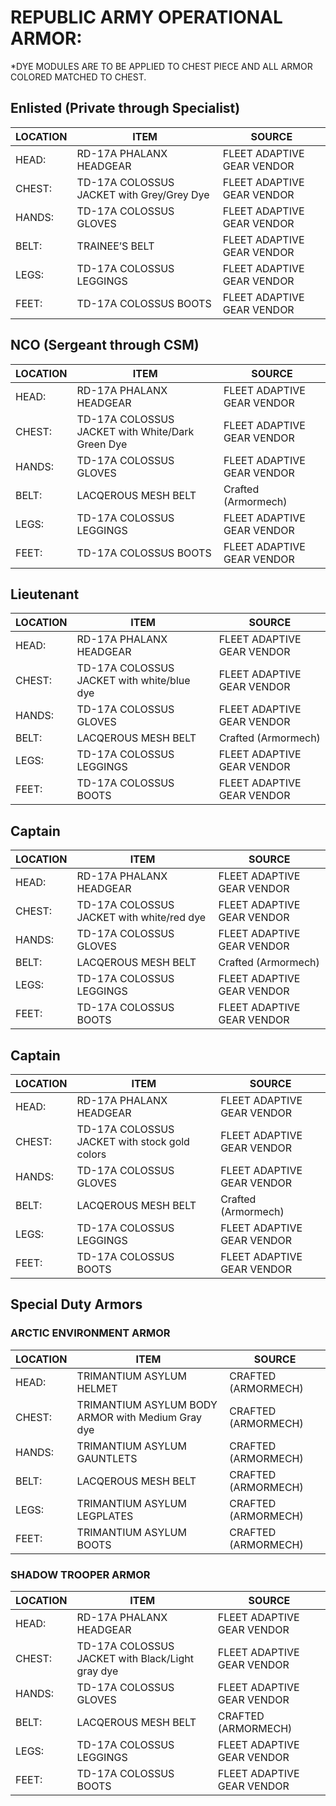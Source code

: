 # REPUBLIC ARMY OPERATIONAL ARMOR:

*DYE MODULES ARE TO BE APPLIED TO CHEST PIECE AND ALL ARMOR COLORED MATCHED TO CHEST.

## Enlisted (Private through Specialist)

| LOCATION | ITEM | SOURCE |
| -------- | ---- | ------ |
| HEAD:        | RD-17A PHALANX HEADGEAR | FLEET ADAPTIVE GEAR VENDOR |
| CHEST:       | TD-17A COLOSSUS JACKET with Grey/Grey Dye | FLEET ADAPTIVE GEAR VENDOR |
| HANDS:      | TD-17A COLOSSUS GLOVES | FLEET ADAPTIVE GEAR VENDOR |
| BELT:          | TRAINEE’S BELT | FLEET ADAPTIVE GEAR VENDOR |
| LEGS:      | TD-17A COLOSSUS LEGGINGS | FLEET ADAPTIVE GEAR VENDOR |
| FEET:        | TD-17A COLOSSUS BOOTS | FLEET ADAPTIVE GEAR VENDOR |

## NCO (Sergeant through CSM)

| LOCATION | ITEM | SOURCE |
| -------- | ---- | ------ |
| HEAD:        | RD-17A PHALANX HEADGEAR | FLEET ADAPTIVE GEAR VENDOR |
| CHEST:       | TD-17A COLOSSUS JACKET with White/Dark Green Dye | FLEET ADAPTIVE GEAR VENDOR |
| HANDS:      | TD-17A COLOSSUS GLOVES | FLEET ADAPTIVE GEAR VENDOR |
| BELT:          | LACQEROUS MESH BELT | Crafted (Armormech) |
| LEGS:      | TD-17A COLOSSUS LEGGINGS | FLEET ADAPTIVE GEAR VENDOR |
| FEET:        | TD-17A COLOSSUS BOOTS | FLEET ADAPTIVE GEAR VENDOR |

## Lieutenant

| LOCATION | ITEM | SOURCE |
| -------- | ---- | ------ |
| HEAD:        | RD-17A PHALANX HEADGEAR | FLEET ADAPTIVE GEAR VENDOR |
| CHEST:       | TD-17A COLOSSUS JACKET with white/blue dye | FLEET ADAPTIVE GEAR VENDOR |
| HANDS:      | TD-17A COLOSSUS GLOVES | FLEET ADAPTIVE GEAR VENDOR |
| BELT:          | LACQEROUS MESH BELT | Crafted (Armormech) |
| LEGS:      | TD-17A COLOSSUS LEGGINGS | FLEET ADAPTIVE GEAR VENDOR |
| FEET:        | TD-17A COLOSSUS BOOTS | FLEET ADAPTIVE GEAR VENDOR |

## Captain

| LOCATION | ITEM | SOURCE |
| -------- | ---- | ------ |
| HEAD:        | RD-17A PHALANX HEADGEAR | FLEET ADAPTIVE GEAR VENDOR |
| CHEST:       | TD-17A COLOSSUS JACKET with white/red dye | FLEET ADAPTIVE GEAR VENDOR |
| HANDS:      | TD-17A COLOSSUS GLOVES | FLEET ADAPTIVE GEAR VENDOR |
| BELT:          | LACQEROUS MESH BELT | Crafted (Armormech) |
| LEGS:      | TD-17A COLOSSUS LEGGINGS | FLEET ADAPTIVE GEAR VENDOR |
| FEET:        | TD-17A COLOSSUS BOOTS | FLEET ADAPTIVE GEAR VENDOR |

## Captain

| LOCATION | ITEM | SOURCE |
| -------- | ---- | ------ |
| HEAD:        | RD-17A PHALANX HEADGEAR | FLEET ADAPTIVE GEAR VENDOR |
| CHEST:       | TD-17A COLOSSUS JACKET with stock gold colors | FLEET ADAPTIVE GEAR VENDOR |
| HANDS:      | TD-17A COLOSSUS GLOVES | FLEET ADAPTIVE GEAR VENDOR |
| BELT:          | LACQEROUS MESH BELT | Crafted (Armormech) |
| LEGS:      | TD-17A COLOSSUS LEGGINGS | FLEET ADAPTIVE GEAR VENDOR |
| FEET:        | TD-17A COLOSSUS BOOTS | FLEET ADAPTIVE GEAR VENDOR |

## Special Duty Armors

### ARCTIC ENVIRONMENT ARMOR

| LOCATION | ITEM | SOURCE |
| -------- | ---- | ------ |
| HEAD: | TRIMANTIUM ASYLUM HELMET | CRAFTED (ARMORMECH) |
| CHEST: | TRIMANTIUM ASYLUM BODY ARMOR with Medium Gray dye | CRAFTED (ARMORMECH) |
| HANDS: | TRIMANTIUM ASYLUM GAUNTLETS | CRAFTED (ARMORMECH) |
| BELT:  | LACQEROUS MESH BELT | CRAFTED (ARMORMECH) |
| LEGS: | TRIMANTIUM ASYLUM LEGPLATES | CRAFTED (ARMORMECH) |
| FEET: | TRIMANTIUM ASYLUM BOOTS | CRAFTED (ARMORMECH) |

### SHADOW TROOPER ARMOR

| LOCATION | ITEM | SOURCE |
| -------- | ---- | ------ |
| HEAD: | RD-17A PHALANX HEADGEAR | FLEET ADAPTIVE GEAR VENDOR |
| CHEST: | TD-17A COLOSSUS JACKET with Black/Light gray dye | FLEET ADAPTIVE GEAR VENDOR |
| HANDS: | TD-17A COLOSSUS GLOVES | FLEET ADAPTIVE GEAR VENDOR |
| BELT: | LACQEROUS MESH BELT | CRAFTED (ARMORMECH) |
| LEGS: | TD-17A COLOSSUS LEGGINGS | FLEET ADAPTIVE GEAR VENDOR |
| FEET: | TD-17A COLOSSUS BOOTS | FLEET ADAPTIVE GEAR VENDOR |

